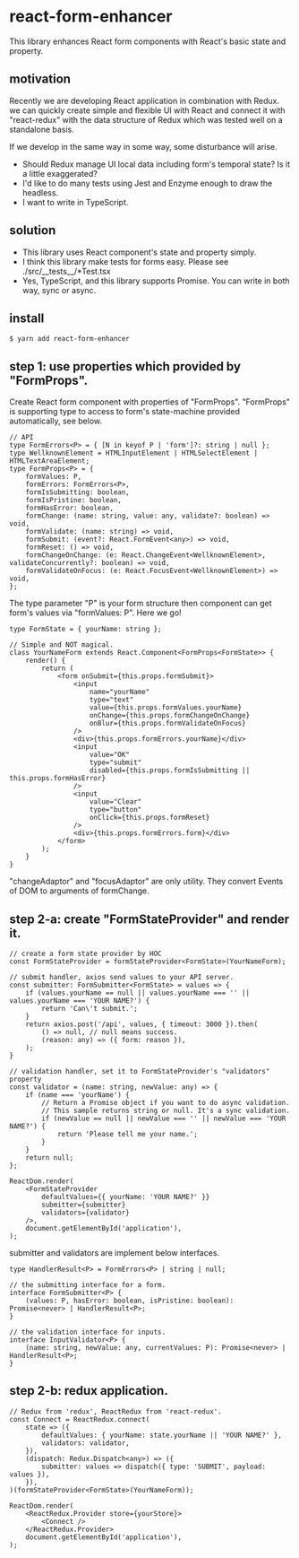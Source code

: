 # react-form-enhancer

This library enhances React form components with React's basic state and property.

## motivation

Recently we are developing React application in combination with Redux.
we can quickly create simple and flexible UI with React and connect it with "react-redux" 
with the data structure of Redux which was tested well on a standalone basis.

If we develop in the same way in some way, some disturbance will arise.

- Should Redux manage UI local data including form's temporal state? Is it a little exaggerated?
- I'd like to do many tests using Jest and Enzyme enough to draw the headless.
- I want to write in TypeScript.

## solution

- This library uses React component's state and property simply.
- I think this library make tests for forms easy. Please see ./src/\_\_tests\_\_/*Test.tsx
- Yes, TypeScript, and this library supports Promise. You can write in both way, sync or async.

## install

```
$ yarn add react-form-enhancer
```

## step 1: use properties which provided by "FormProps".  

Create React form component with properties of "FormProps". 
"FormProps" is supporting type to access to form's state-machine provided automatically, see below.

```JSX
// API
type FormErrors<P> = { [N in keyof P | 'form']?: string | null };
type WellknownElement = HTMLInputElement | HTMLSelectElement | HTMLTextAreaElement;
type FormProps<P> = {
    formValues: P,
    formErrors: FormErrors<P>,
    formIsSubmitting: boolean,
    formIsPristine: boolean,
    formHasError: boolean,
    formChange: (name: string, value: any, validate?: boolean) => void,
    formValidate: (name: string) => void,
    formSubmit: (event?: React.FormEvent<any>) => void,
    formReset: () => void,
    formChangeOnChange: (e: React.ChangeEvent<WellknownElement>, validateConcurrently?: boolean) => void,
    formValidateOnFocus: (e: React.FocusEvent<WellknownElement>) => void,
};
```

The type parameter "P" is your form structure then component can get form's values via "formValues: P". Here we go!

```JSX
type FormState = { yourName: string };

// Simple and NOT magical.
class YourNameForm extends React.Component<FormProps<FormState>> {
    render() {
        return (
            <form onSubmit={this.props.formSubmit}>
                <input 
                    name="yourName"
                    type="text"
                    value={this.props.formValues.yourName}
                    onChange={this.props.formChangeOnChange}
                    onBlur={this.props.formValidateOnFocus}
                />
                <div>{this.props.formErrors.yourName}</div>
                <input
                    value="OK"
                    type="submit"
                    disabled={this.props.formIsSubmitting || this.props.formHasError}
                />
                <input
                    value="Clear"
                    type="button"
                    onClick={this.props.formReset}
                />
                <div>{this.props.formErrors.form}</div>
            </form>
        );
    }
}
```

"changeAdaptor" and "focusAdaptor" are only utility. They convert Events of DOM to arguments of formChange.

## step 2-a: create "FormStateProvider" and render it.

```JSX
// create a form state provider by HOC
const FormStateProvider = formStateProvider<FormState>(YourNameForm);

// submit handler, axios send values to your API server.
const submitter: FormSubmitter<FormState> = values => {
    if (values.yourName == null || values.yourName === '' || values.yourName === 'YOUR NAME?') {
        return 'Can\'t submit.';
    }
    return axios.post('/api', values, { timeout: 3000 }).then(
        () => null, // null means success.
        (reason: any) => ({ form: reason }),
    );    
}

// validation handler, set it to FormStateProvider's "validators" property 
const validator = (name: string, newValue: any) => {
    if (name === 'yourName') { 
        // Return a Promise object if you want to do async validation.
        // This sample returns string or null. It's a sync validation.
        if (newValue == null || newValue === '' || newValue === 'YOUR NAME?') {
            return 'Please tell me your name.';
        }
    }
    return null;
};

ReactDom.render(
    <FormStateProvider
        defaultValues={{ yourName: 'YOUR NAME?' }}
        submitter={submitter}
        validators={validator}
    />,
    document.getElementById('application'),
);
```

submitter and validators are implement below interfaces.

```JSX
type HandlerResult<P> = FormErrors<P> | string | null;

// the submitting interface for a form.
interface FormSubmitter<P> {
    (values: P, hasError: boolean, isPristine: boolean): Promise<never> | HandlerResult<P>;
}

// the validation interface for inputs.
interface InputValidator<P> {
    (name: string, newValue: any, currentValues: P): Promise<never> | HandlerResult<P>;
}
```

## step 2-b: redux application.

```JSX
// Redux from 'redux', ReactRedux from 'react-redux'.
const Connect = ReactRedux.connect(
    state => ({
        defaultValues: { yourName: state.yourName || 'YOUR NAME?' },
        validators: validator,
    }),
    (dispatch: Redux.Dispatch<any>) => ({
        submitter: values => dispatch({ type: 'SUBMIT', payload: values }),
    }),
)(formStateProvider<FormState>(YourNameForm));

ReactDom.render(
    <ReactRedux.Provider store={yourStore}>
        <Connect />
    </ReactRedux.Provider>
    document.getElementById('application'),
);
```
